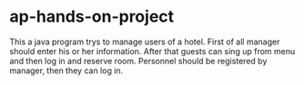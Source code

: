 # ap-hands-on-project
This a java program trys to manage users of a hotel.
First of all manager should enter his or her information.
After that guests can sing up from menu and then log in and reserve room.
Personnel should be registered by manager, then they can log in.


